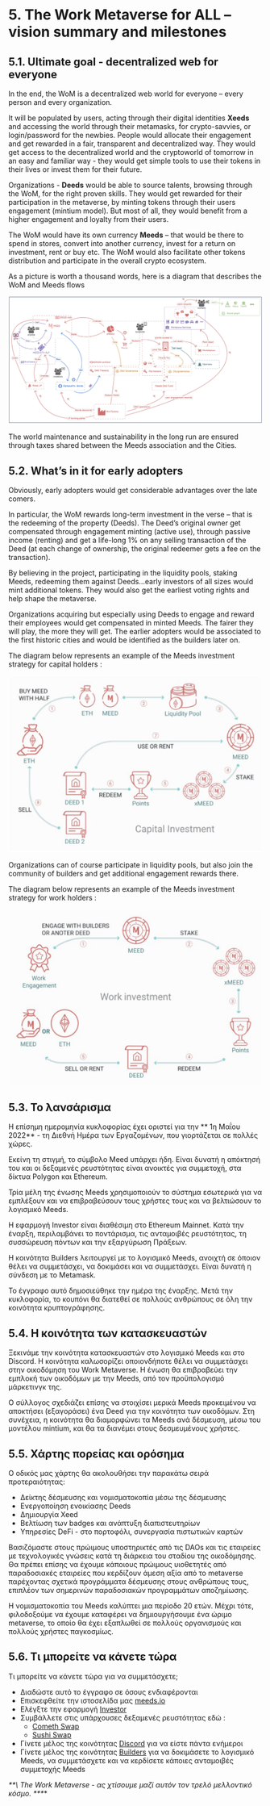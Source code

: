 # 5. The Work Metaverse for ALL – vision summary and milestones

## 5.1. Ultimate goal - decentralized web for everyone

In the end, the WoM is a decentralized web world for everyone – every person and every organization.

It will be populated by users, acting through their digital identities **Xeeds** and accessing the world through their metamasks, for crypto-savvies, or login/password for the newbies. People would allocate their engagement and get rewarded in a fair, transparent and decentralized way. They would get access to the decentralized world and the cryptoworld of tomorrow in an easy and familiar way - they would get simple tools to use their tokens in their lives or invest them for their future.

Organizations - **Deeds** would be able to source talents, browsing through the WoM, for the right proven skills. They would get rewarded for their participation in the metaverse, by minting tokens through their users engagement (mintium model). But most of all, they would benefit from a higher engagement and loyalty from their users.

The WoM would have its own currency **Meeds** – that would be there to spend in stores, convert into another currency, invest for a return on investment, rent or buy etc. The WoM would also facilitate other tokens distribution and participate in the overall crypto ecosystem.

As a picture is worth a thousand words, here is a diagram that describes the WoM and Meeds flows

![WoM and Meeds flows](en/img/wom-flows.png)

The world maintenance and sustainability in the long run are ensured through taxes shared between the Meeds association and the Cities.

## 5.2. What’s in it for early adopters

Obviously, early adopters would get considerable advantages over the late comers.

In particular, the WoM rewards long-term investment in the verse – that is the redeeming of the property (Deeds). The Deed’s original owner get compensated through engagement minting (active use), through passive income (renting) and get a life-long 1% on any selling transaction of the Deed (at each change of ownership, the original redeemer gets a fee on the transaction).

By believing in the project, participating in the liquidity pools, staking Meeds, redeeming them against Deeds...early investors of all sizes would mint additional tokens. They would also get the earliest voting rights and help shape the metaverse.

Organizations acquiring but especially using Deeds to engage and reward their employees would get compensated in minted Meeds. The fairer they will play, the more they will get. The earlier adopters would be associated to the first historic cities and would be identified as the builders later on.

The diagram below represents an example of the Meeds investment strategy for capital holders :

![Meeds investment strategy for capital holders](en/img/invest-capital.png)

Organizations can of course participate in liquidity pools, but also join the community of builders and get additional engagement rewards there.

The diagram below represents an example of the Meeds investment strategy for work holders :

![Meeds investment strategy for work holders](en/img/invest-work.png)

## 5.3. Το λανσάρισμα

Η επίσημη ημερομηνία κυκλοφορίας έχει οριστεί για την ** 1η Μαΐου 2022** - τη Διεθνή Ημέρα των Εργαζομένων, που γιορτάζεται σε πολλές χώρες.

Εκείνη τη στιγμή, το σύμβολο Meed υπάρχει ήδη. Είναι δυνατή η απόκτησή του και οι δεξαμενές ρευστότητας είναι ανοικτές για συμμετοχή, στα δίκτυα Polygon και Ethereum.

Τρία μέλη της ένωσης Meeds χρησιμοποιούν το σύστημα εσωτερικά για να εμπλέξουν και να επιβραβεύσουν τους χρήστες τους και να βελτιώσουν το λογισμικό Meeds.

Η εφαρμογή Investor είναι διαθέσιμη στο Ethereum Mainnet. Κατά την έναρξη, περιλαμβάνει το ποντάρισμα, τις ανταμοιβές ρευστότητας, τη συσσώρευση πόντων και την εξαργύρωση Πράξεων.

Η κοινότητα Builders λειτουργεί με το λογισμικό Meeds, ανοιχτή σε όποιον θέλει να συμμετάσχει, να δοκιμάσει και να συμμετάσχει. Είναι δυνατή η σύνδεση με το Metamask.

Το έγγραφο αυτό δημοσιεύθηκε την ημέρα της έναρξης. Μετά την κυκλοφορία, το κουπόνι θα διατεθεί σε πολλούς ανθρώπους σε όλη την κοινότητα κρυπτογράφησης.

## 5.4. Η κοινότητα των κατασκευαστών

Ξεκινάμε την κοινότητα κατασκευαστών στο λογισμικό Meeds και στο Discord. Η κοινότητα καλωσορίζει οποιονδήποτε θέλει να συμμετάσχει στην οικοδόμηση του Work Metaverse. Η ένωση θα επιβραβεύει την εμπλοκή των οικοδόμων με την Meeds, από τον προϋπολογισμό μάρκετινγκ της.

Ο σύλλογος σχεδιάζει επίσης να στοιχίσει μερικά Meeds προκειμένου να αποκτήσει (εξαγοράσει) ένα Deed για την κοινότητα των οικοδόμων. Στη συνέχεια, η κοινότητα θα διαμορφώνει τα Meeds ανά δέσμευση, μέσω του μοντέλου mintium, και θα τα διανέμει στους δεσμευμένους χρήστες.

## 5.5. Χάρτης πορείας και ορόσημα

Ο οδικός μας χάρτης θα ακολουθήσει την παρακάτω σειρά προτεραιότητας:

- Δείκτης δέσμευσης και νομισματοκοπία μέσω της δέσμευσης
- Ενεργοποίηση ενοικίασης Deeds
- Δημιουργία Xeed
- Βελτίωση των badges και ανάπτυξη διαπιστευτηρίων
- Υπηρεσίες DeFi - στο πορτοφόλι, συνεργασία πιστωτικών καρτών

Βασιζόμαστε στους πρώιμους υποστηρικτές από τις DAOs και τις εταιρείες με τεχνολογικές γνώσεις κατά τη διάρκεια του σταδίου της οικοδόμησης. Θα πρέπει επίσης να έχουμε κάποιους πρώιμους υιοθετητές από παραδοσιακές εταιρείες που κερδίζουν άμεση αξία από το metaverse παρέχοντας σχετικά προγράμματα δέσμευσης στους ανθρώπους τους, επιπλέον των σημερινών παραδοσιακών προγραμμάτων αποζημίωσης.

Η νομισματοκοπία του Meeds καλύπτει μια περίοδο 20 ετών. Μέχρι τότε, φιλοδοξούμε να έχουμε καταφέρει να δημιουργήσουμε ένα ώριμο metaverse, το οποίο θα έχει εξαπλωθεί σε πολλούς οργανισμούς και πολλούς χρήστες παγκοσμίως.

## 5.6. Τι μπορείτε να κάνετε τώρα

Τι μπορείτε να κάνετε τώρα για να συμμετάσχετε;

- Διαδώστε αυτό το έγγραφο σε όσους ενδιαφέρονται
- Επισκεφθείτε την ιστοσελίδα μας [meeds.io](https://www.meeds.io/)
- Ελέγξτε την εφαρμογή [Investor](https://meeds.io/investors)
- Συμβάλλετε στις υπάρχουσες δεξαμενές ρευστότητας εδώ :
  - [Cometh Swap](https://swap.cometh.io/)
  - [Sushi Swap](https://sushi.com)
- Γίνετε μέλος της κοινότητας [Discord](https://discord.com/invite/hAuADSq3) για να είστε πάντα ενήμεροι
- Γίνετε μέλος της κοινότητας [Builders](https://meeds.io/builders) για να δοκιμάσετε το λογισμικό Meeds, να συμμετάσχετε και να κερδίσετε κάποιες ανταμοιβές συμμετοχής Meeds

**\*\*\\* The Work Metaverse - ας χτίσουμε μαζί αυτόν τον τρελό μελλοντικό κόσμο. \*\*\***